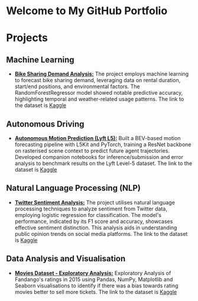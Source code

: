 # Welcome to My GitHub Portfolio

# Projects

## Machine Learning
- [**Bike Sharing Demand Analysis:**](https://github.com/HypothesisTester/Kaggle-ML-Notebooks/blob/main/bike-sharing/notebooks/bike-sharing.ipynb) The project employs machine learning to forecast bike sharing demand, leveraging data on rental duration, start/end positions, and environmental factors. The RandomForestRegressor model showed notable predictive accuracy, highlighting temporal and weather-related usage patterns. The link to the dataset is [Kaggle](https://www.kaggle.com/datasets/lakshmi25npathi/bike-sharing-dataset)

## Autonomous Driving
- [**Autonomous Motion Prediction (Lyft L5):**](https://github.com/HypothesisTester/Kaggle-ML-Notebooks/blob/main/Autonomous%20Motion%20Prediction%20%28Lyft%20L5%29/03_inference_and_submission.ipynb) Built a BEV-based motion forecasting pipeline with L5Kit and PyTorch, training a ResNet backbone on rasterised scene context to predict future agent trajectories. Developed companion notebooks for inference/submission and error analysis to benchmark results on the Lyft Level-5 dataset. The link to the dataset is [Kaggle](https://www.kaggle.com/competitions/lyft-motion-prediction-autonomous-vehicles)

## Natural Language Processing (NLP)
- [**Twitter Sentiment Analysis:**](https://github.com/HypothesisTester/Kaggle-ML-Notebooks/blob/main/Twitter-Sentiment-Analysis/notebooks/Twitter_Sentiment_Analysis.ipynb) The project utilises natural language processing techniques to analyze sentiment from Twitter data, employing logistic regression for classification. The model's performance, indicated by its F1 score and accuracy, showcases effective sentiment distinction. This analysis aids in understanding public opinion trends on social media platforms. The link to the dataset is [Kaggle](https://www.kaggle.com/datasets/mayurdalvi/twitter-sentiments-analysis-nlp)

## Data Analysis and Visualisation
- [**Movies Dataset - Exploratory Analysis:**](https://github.com/HypothesisTester/Kaggle-ML-Notebooks/blob/main/fandango-eda/notebooks/Fandango_EDA.ipynb) Exploratory Analysis of Fandango's ratings in 2015 using Pandas, NumPy, Matplotlib and Seaborn visualisations to identify if there was a bias towards rating movies better to sell more tickets. The link to the dataset is [Kaggle](https://www.kaggle.com/datasets/ahmedmohameddawoud/fandango-rating-discrepancy)
